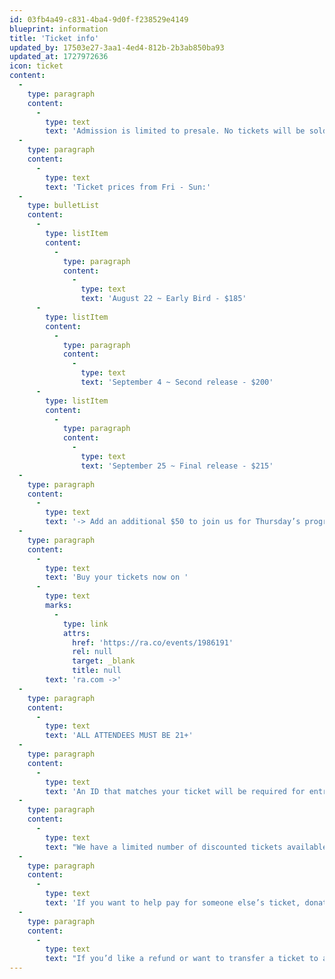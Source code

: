 ```yaml
---
id: 03fb4a49-c831-4ba4-9d0f-f238529e4149
blueprint: information
title: 'Ticket info'
updated_by: 17503e27-3aa1-4ed4-812b-2b3ab850ba93
updated_at: 1727972636
icon: ticket
content:
  -
    type: paragraph
    content:
      -
        type: text
        text: 'Admission is limited to presale. No tickets will be sold at the door.'
  -
    type: paragraph
    content:
      -
        type: text
        text: 'Ticket prices from Fri - Sun:'
  -
    type: bulletList
    content:
      -
        type: listItem
        content:
          -
            type: paragraph
            content:
              -
                type: text
                text: 'August 22 ~ Early Bird - $185'
      -
        type: listItem
        content:
          -
            type: paragraph
            content:
              -
                type: text
                text: 'September 4 ~ Second release - $200'
      -
        type: listItem
        content:
          -
            type: paragraph
            content:
              -
                type: text
                text: 'September 25 ~ Final release - $215'
  -
    type: paragraph
    content:
      -
        type: text
        text: '-> Add an additional $50 to join us for Thursday’s programming - trust us, you don’t want to miss out on Thurday...'
  -
    type: paragraph
    content:
      -
        type: text
        text: 'Buy your tickets now on '
      -
        type: text
        marks:
          -
            type: link
            attrs:
              href: 'https://ra.co/events/1986191'
              rel: null
              target: _blank
              title: null
        text: 'ra.com ->'
  -
    type: paragraph
    content:
      -
        type: text
        text: 'ALL ATTENDEES MUST BE 21+'
  -
    type: paragraph
    content:
      -
        type: text
        text: 'An ID that matches your ticket will be required for entry. If you use a different name than your ID, please be able to show the purchase confirmation email.'
  -
    type: paragraph
    content:
      -
        type: text
        text: "We have a limited number of discounted tickets available for those experiencing economic hardship. If the price of admission is prohibitive to your attendance and you'd like to come, please reach out. We’d love to have you."
  -
    type: paragraph
    content:
      -
        type: text
        text: 'If you want to help pay for someone else’s ticket, donations of any amount can be sent via Cashapp to $alfasenturi. Be sure to include the message: “community support”.'
  -
    type: paragraph
    content:
      -
        type: text
        text: "If you’d like a refund or want to transfer a ticket to a friend, reach out to us by September 14. Help us maintain a safer space by not selling your tickets to anyone you don't know or trust."
---
```

